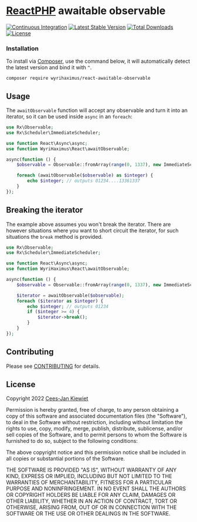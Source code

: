 # [ReactPHP](https://github.com/reactphp/) awaitable observable

[![Continuous Integration](https://github.com/WyriHaximus/reactphp-awaitable-observable/actions/workflows/ci.yml/badge.svg)](https://github.com/WyriHaximus/reactphp-awaitable-observable/actions/workflows/ci.yml)
[![Latest Stable Version](https://poser.pugx.org/WyriHaximus/react-awaitable-observable/v/stable.png)](https://packagist.org/packages/WyriHaximus/react-awaitable-observable)
[![Total Downloads](https://poser.pugx.org/WyriHaximus/react-awaitable-observable/downloads.png)](https://packagist.org/packages/WyriHaximus/react-awaitable-observable/stats)
[![License](https://poser.pugx.org/WyriHaximus/react-awaitable-observable/license.png)](https://packagist.org/packages/wyrihaximus/react-awaitable-observable)

### Installation ###

To install via [Composer](http://getcomposer.org/), use the command below, it will automatically detect the latest version and bind it with `^`.

```
composer require wyrihaximus/react-awaitable-observable
```

## Usage ##

The `awaitObservable` function will accept any observable and turn it into an iterator, so it can be used inside
`async` in an `foreach`:

```php
use Rx\Observable;
use Rx\Scheduler\ImmediateScheduler;

use function React\Async\async;
use function WyriHaximus\React\awaitObservable;

async(function () {
    $observable = Observable::fromArray(range(0, 1337), new ImmediateScheduler());

    foreach (awaitObservable($observable) as $integer) {
        echo $integer; // outputs 01234....13361337
    }
});
```

## Breaking the iterator ##

The example above assumes you won't break the iterator. There are however situations where you want to short circuit
the iterator, for such situations the `break` method is provided.

```php
use Rx\Observable;
use Rx\Scheduler\ImmediateScheduler;

use function React\Async\async;
use function WyriHaximus\React\awaitObservable;

async(function () {
    $observable = Observable::fromArray(range(0, 1337), new ImmediateScheduler());

    $iterator = awaitObservable($observable);
    foreach ($iterator as $integer) {
        echo $integer; // outputs 01234
        if ($integer >= 4) {
            $iterator->break();
        }
    }
});
```

## Contributing ##

Please see [CONTRIBUTING](CONTRIBUTING.md) for details.

## License ##

Copyright 2022 [Cees-Jan Kiewiet](https://wyrihaximus.net/)

Permission is hereby granted, free of charge, to any person
obtaining a copy of this software and associated documentation
files (the "Software"), to deal in the Software without
restriction, including without limitation the rights to use,
copy, modify, merge, publish, distribute, sublicense, and/or sell
copies of the Software, and to permit persons to whom the
Software is furnished to do so, subject to the following
conditions:

The above copyright notice and this permission notice shall be
included in all copies or substantial portions of the Software.

THE SOFTWARE IS PROVIDED "AS IS", WITHOUT WARRANTY OF ANY KIND,
EXPRESS OR IMPLIED, INCLUDING BUT NOT LIMITED TO THE WARRANTIES
OF MERCHANTABILITY, FITNESS FOR A PARTICULAR PURPOSE AND
NONINFRINGEMENT. IN NO EVENT SHALL THE AUTHORS OR COPYRIGHT
HOLDERS BE LIABLE FOR ANY CLAIM, DAMAGES OR OTHER LIABILITY,
WHETHER IN AN ACTION OF CONTRACT, TORT OR OTHERWISE, ARISING
FROM, OUT OF OR IN CONNECTION WITH THE SOFTWARE OR THE USE OR
OTHER DEALINGS IN THE SOFTWARE.
